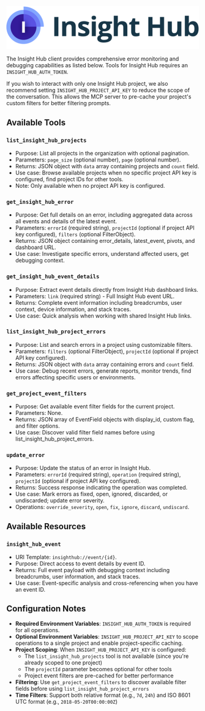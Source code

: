 ![insight-hub.png](./images/embedded/insight-hub.png)

The Insight Hub client provides comprehensive error monitoring and debugging capabilities as listed below. Tools for Insight Hub requires an `INSIGHT_HUB_AUTH_TOKEN`.

If you wish to interact with only one Insight Hub project, we also recommend setting `INSIGHT_HUB_PROJECT_API_KEY` to reduce the scope of the conversation. This allows the MCP server to pre-cache your project's custom filters for better filtering prompts.

## Available Tools

### `list_insight_hub_projects`

-   Purpose: List all projects in the organization with optional pagination.
-   Parameters: `page_size` (optional number), `page` (optional number).
-   Returns: JSON object with `data` array containing projects and `count` field.
-   Use case: Browse available projects when no specific project API key is configured, find project IDs for other tools.
-   Note: Only available when no project API key is configured.

### `get_insight_hub_error`

-   Purpose: Get full details on an error, including aggregated data across all events and details of the latest event.
-   Parameters: `errorId` (required string), `projectId` (optional if project API key configured), `filters` (optional FilterObject).
-   Returns: JSON object containing error_details, latest_event, pivots, and dashboard URL.
-   Use case: Investigate specific errors, understand affected users, get debugging context.

### `get_insight_hub_event_details`

-   Purpose: Extract event details directly from Insight Hub dashboard links.
-   Parameters: `link` (required string) - Full Insight Hub event URL.
-   Returns: Complete event information including breadcrumbs, user context, device information, and stack traces.
-   Use case: Quick analysis when working with shared Insight Hub links.

### `list_insight_hub_project_errors`

-   Purpose: List and search errors in a project using customizable filters.
-   Parameters: `filters` (optional FilterObject), `projectId` (optional if project API key configured).
-   Returns: JSON object with `data` array containing errors and `count` field.
-   Use case: Debug recent errors, generate reports, monitor trends, find errors affecting specific users or environments.

### `get_project_event_filters`

-   Purpose: Get available event filter fields for the current project.
-   Parameters: None.
-   Returns: JSON array of EventField objects with display_id, custom flag, and filter options.
-   Use case: Discover valid filter field names before using list_insight_hub_project_errors.

### `update_error`

-   Purpose: Update the status of an error in Insight Hub.
-   Parameters: `errorId` (required string), `operation` (required string), `projectId` (optional if project API key configured).
-   Returns: Success response indicating the operation was completed.
-   Use case: Mark errors as fixed, open, ignored, discarded, or undiscarded; update error severity.
-   Operations: `override_severity`, `open`, `fix`, `ignore`, `discard`, `undiscard`.

## Available Resources

### `insight_hub_event`

-   URI Template: `insighthub://event/{id}`.
-   Purpose: Direct access to event details by event ID.
-   Returns: Full event payload with debugging context including breadcrumbs, user information, and stack traces.
-   Use case: Event-specific analysis and cross-referencing when you have an event ID.

## Configuration Notes

-   **Required Environment Variables**: `INSIGHT_HUB_AUTH_TOKEN` is required for all operations.
-   **Optional Environment Variables**: `INSIGHT_HUB_PROJECT_API_KEY` to scope operations to a single project and enable project-specific caching.
-   **Project Scoping**: When `INSIGHT_HUB_PROJECT_API_KEY` is configured:
    -   The `list_insight_hub_projects` tool is not available (since you're already scoped to one project)
    -   The `projectId` parameter becomes optional for other tools
    -   Project event filters are pre-cached for better performance
-   **Filtering**: Use `get_project_event_filters` to discover available filter fields before using `list_insight_hub_project_errors`
-   **Time Filters**: Support both relative format (e.g., `7d`, `24h`) and ISO 8601 UTC format (e.g., `2018-05-20T00:00:00Z`)
